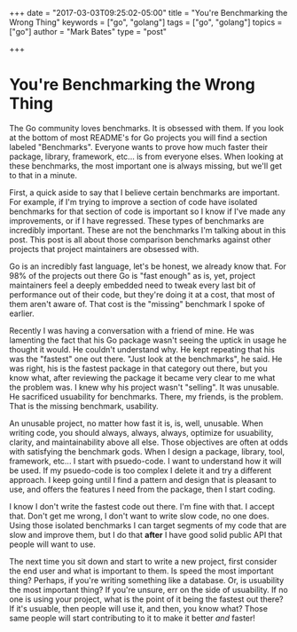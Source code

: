 +++
date = "2017-03-03T09:25:02-05:00"
title = "You're Benchmarking the Wrong Thing"
keywords = ["go", "golang"]
tags = ["go", "golang"]
topics = ["go"]
author = "Mark Bates"
type = "post"

+++

# You're Benchmarking the Wrong Thing

The Go community loves benchmarks. It is obsessed with them. If you look at the bottom of most README's for Go projects you will find a section labeled "Benchmarks". Everyone wants to prove how much faster their package, library, framework, etc... is from everyone elses. When looking at these benchmarks, the most important one is always missing, but we'll get to that in a minute.

First, a quick aside to say that I believe certain benchmarks are important. For example, if I'm trying to improve a section of code have isolated benchmarks for that section of code is important so I know if I've made any improvements, or if I have regressed. These types of benchmarks are incredibly important. These are not the benchmarks I'm talking about in this post. This post is all about those comparison benchmarks against other projects that project maintainers are obsessed with.

Go is an incredibly fast language, let's be honest, we already know that. For 98% of the projects out there Go is "fast enough" as is, yet, project maintainers feel a deeply embedded need to tweak every last bit of performance out of their code, but they're doing it at a cost, that most of them aren't aware of. That cost is the "missing" benchmark I spoke of earlier.

Recently I was having a conversation with a friend of mine. He was lamenting the fact that his Go package wasn't seeing the uptick in usage he thought it would. He couldn't understand why. He kept repeating that his was the "fastest" one out there. "Just look at the benchmarks", he said. He was right, his is the fastest package in that category out there, but you know what, after reviewing the package it became very clear to me what the problem was. I knew why his project wasn't "selling". It was unusable. He sacrificed usuability for benchmarks. There, my friends, is the problem. That is the missing benchmark, usability.

An unusable project, no matter how fast it is, is, well, unusable. When writing code, you should always, always, always, optimize for usuability, clarity, and maintainability above all else. Those objectives are often at odds with satisfying the benchmark gods. When I design a package, library, tool, framework, etc... I start with psuedo-code. I want to understand how it will be used. If my psuedo-code is too complex I delete it and try a different approach. I keep going until I find a pattern and design that is pleasant to use, and offers the features I need from the package, then I start coding.

I know I don't write the fastest code out there. I'm fine with that. I accept that. Don't get me wrong, I don't want to write slow code, no one does. Using those isolated benchmarks I can target segments of my code that are slow and improve them, but I do that __after__ I have good solid public API that people will want to use.

The next time you sit down and start to write a new project, first consider the end user and what is important to them. Is speed the most important thing? Perhaps, if you're writing something like a database. Or, is usuability the most important thing? If you're unsure, err on the side of usuability. If no one is using your project, what is the point of it being the fastest out there? If it's usuable, then people will use it, and then, you know what? Those same people will start contributing to it to make it better _and_ faster!
